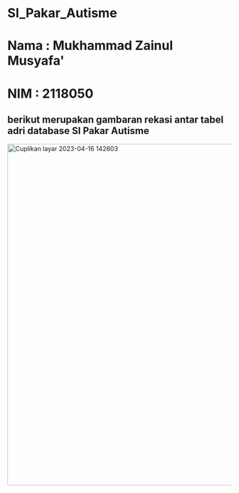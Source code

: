 # SI_Pakar_Autisme
<h1>Nama  : Mukhammad Zainul Musyafa'</h1>
<h1>NIM   : 2118050</h1>
<h2>berikut merupakan gambaran rekasi antar tabel adri database SI Pakar Autisme</h2>
<img width="767" alt="Cuplikan layar 2023-04-16 142603" src="https://user-images.githubusercontent.com/72366600/232280650-751d2053-66f2-4924-9571-f0d5aefb8a0f.png">
